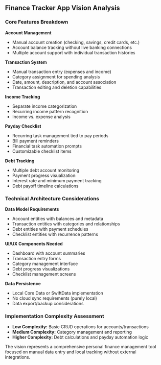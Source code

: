 ## Finance Tracker App Vision Analysis

### Core Features Breakdown

**Account Management**
- Manual account creation (checking, savings, credit cards, etc.)
- Account balance tracking without live banking connections
- Multiple account support with individual transaction histories

**Transaction System**
- Manual transaction entry (expenses and income)
- Category assignment for spending analysis
- Date, amount, description, and account association
- Transaction editing and deletion capabilities

**Income Tracking**
- Separate income categorization
- Recurring income pattern recognition
- Income vs. expense analysis

**Payday Checklist**
- Recurring task management tied to pay periods
- Bill payment reminders
- Financial task automation prompts
- Customizable checklist items

**Debt Tracking**
- Multiple debt account monitoring
- Payment progress visualization
- Interest rate and minimum payment tracking
- Debt payoff timeline calculations

### Technical Architecture Considerations

**Data Model Requirements**
- Account entities with balances and metadata
- Transaction entities with categories and relationships
- Debt entities with payment schedules
- Checklist entities with recurrence patterns

**UI/UX Components Needed**
- Dashboard with account summaries
- Transaction entry forms
- Category management interface
- Debt progress visualizations
- Checklist management screens

**Data Persistence**
- Local Core Data or SwiftData implementation
- No cloud sync requirements (purely local)
- Data export/backup considerations

### Implementation Complexity Assessment
- **Low Complexity:** Basic CRUD operations for accounts/transactions
- **Medium Complexity:** Category management and reporting
- **Higher Complexity:** Debt calculations and payday automation logic

The vision represents a comprehensive personal finance management tool focused on manual data entry and local tracking without external integrations.